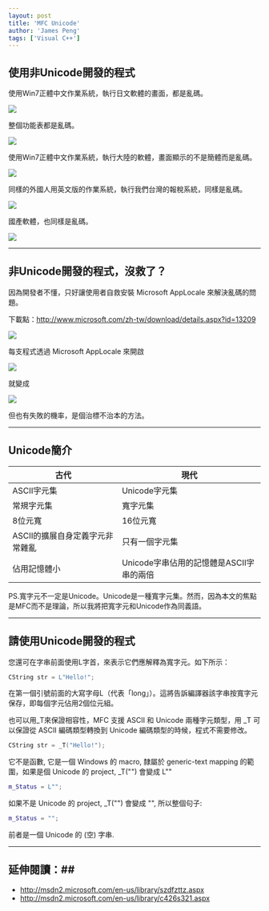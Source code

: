 ```yaml
---
layout: post
title: 'MFC Unicode'
author: 'James Peng'
tags: ['Visual C++']
---
```


## 使用非Unicode開發的程式 ##

使用Win7正體中文作業系統，執行日文軟體的畫面，都是亂碼。

![](..\images\2015-10-15-MFC_Unicode\gE2jcvV.jpg)

整個功能表都是亂碼。

![](..\images\2015-10-15-MFC_Unicode\hNMRfV4.jpg)

使用Win7正體中文作業系統，執行大陸的軟體，畫面顯示的不是簡體而是亂碼。

![](..\images\2015-10-15-MFC_Unicode\HjbntTu.png)

同樣的外國人用英文版的作業系統，執行我們台灣的報稅系統，同樣是亂碼。

![](..\images\2015-10-15-MFC_Unicode\VcgP2wI.png)

國產軟體，也同樣是亂碼。

![](..\images\2015-10-15-MFC_Unicode\LSvkLFn.jpg)

-----------------

## 非Unicode開發的程式，沒救了？ ##

因為開發者不懂，只好讓使用者自救安裝 Microsoft AppLocale 來解決亂碼的問題。

下載點：http://www.microsoft.com/zh-tw/download/details.aspx?id=13209

![](http://i.imgur.com/w7Hm1Dq.gif)

每支程式透過 Microsoft AppLocale 來開啟

![](..\images\2015-10-15-MFC_Unicode\HjbntTu.png)

就變成

![](..\images\2015-10-15-MFC_Unicode\gadEZkn.png)

但也有失敗的機率，是個治標不治本的方法。


-----------------

## Unicode簡介 ## 


| 古代 | 現代 |
| -- | -- |
| ASCII字元集 | Unicode字元集 |
| 常規字元集 | 寬字元集 |
| 8位元寬 | 16位元寬 |
| ASCII的擴展自身定義字元非常雜亂 | 只有一個字元集 |
| 佔用記憶體小 | Unicode字串佔用的記憶體是ASCII字串的兩倍 |


PS.寬字元不一定是Unicode。Unicode是一種寬字元集。然而，因為本文的焦點是MFC而不是理論，所以我將把寬字元和Unicode作為同義語。


-----------------


## 請使用Unicode開發的程式  ##


您還可在字串前面使用L字首，來表示它們應解釋為寬字元。如下所示：

~~~cpp
CString str = L"Hello!";
~~~

在第一個引號前面的大寫字母L（代表「long」）。這將告訴編譯器該字串按寬字元保存，即每個字元佔用2個位元組。


也可以用_T來保證相容性，MFC 支援 ASCII 和 Unicode 兩種字元類型，用 _T 可以保證從 ASCII 編碼類型轉換到 Unicode 編碼類型的時候，程式不需要修改。

~~~cpp
CString str = _T("Hello!");
~~~

它不是函數, 它是一個 Windows 的 macro, 隸屬於 generic-text mapping 的範圍，如果是個 Unicode 的 project, _T("") 會變成 L""

~~~cpp
m_Status = L"";
~~~

如果不是 Unicode 的 project, _T("") 會變成 "", 所以整個句子:

~~~cpp
m_Status = ""; 
~~~

前者是一個 Unicode 的 (空) 字串.


-----------------

## 延伸閱讀：##

* http://msdn2.microsoft.com/en-us/library/szdfzttz.aspx
* http://msdn2.microsoft.com/en-us/library/c426s321.aspx
